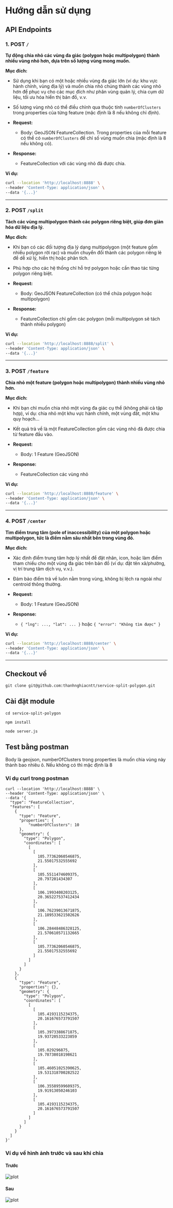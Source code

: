 
# Hướng dẫn sử dụng
## API Endpoints


### 1. POST `/`
**Tự động chia nhỏ các vùng đa giác (polygon hoặc multipolygon) thành nhiều vùng nhỏ hơn, dựa trên số lượng vùng mong muốn.**

**Mục đích:**
- Sử dụng khi bạn có một hoặc nhiều vùng đa giác lớn (ví dụ: khu vực hành chính, vùng địa lý) và muốn chia nhỏ chúng thành các vùng nhỏ hơn để phục vụ cho các mục đích như phân vùng quản lý, chia cụm dữ liệu, tối ưu hóa hiển thị bản đồ, v.v.
- Số lượng vùng nhỏ có thể điều chỉnh qua thuộc tính `numberOfClusters` trong properties của từng feature (mặc định là 8 nếu không chỉ định).

- **Request:**
  - Body: GeoJSON FeatureCollection. Trong properties của mỗi feature có thể có `numberOfClusters` để chỉ số vùng muốn chia (mặc định là 8 nếu không có).
- **Response:**
  - FeatureCollection với các vùng nhỏ đã được chia.

**Ví dụ:**
```bash
curl --location 'http://localhost:8888' \
--header 'Content-Type: application/json' \
--data '{...}'
```

---


### 2. POST `/split`
**Tách các vùng multipolygon thành các polygon riêng biệt, giúp đơn giản hóa dữ liệu địa lý.**

**Mục đích:**
- Khi bạn có các đối tượng địa lý dạng multipolygon (một feature gồm nhiều polygon rời rạc) và muốn chuyển đổi thành các polygon riêng lẻ để dễ xử lý, hiển thị hoặc phân tích.
- Phù hợp cho các hệ thống chỉ hỗ trợ polygon hoặc cần thao tác từng polygon riêng biệt.

- **Request:**
  - Body: GeoJSON FeatureCollection (có thể chứa polygon hoặc multipolygon)
- **Response:**
  - FeatureCollection chỉ gồm các polygon (mỗi multipolygon sẽ tách thành nhiều polygon)

**Ví dụ:**
```bash
curl --location 'http://localhost:8888/split' \
--header 'Content-Type: application/json' \
--data '{...}'
```

---


### 3. POST `/feature`
**Chia nhỏ một feature (polygon hoặc multipolygon) thành nhiều vùng nhỏ hơn.**

**Mục đích:**
- Khi bạn chỉ muốn chia nhỏ một vùng đa giác cụ thể (không phải cả tập hợp), ví dụ: chia nhỏ một khu vực hành chính, một vùng đất, một khu quy hoạch...
- Kết quả trả về là một FeatureCollection gồm các vùng nhỏ đã được chia từ feature đầu vào.

- **Request:**
  - Body: 1 Feature (GeoJSON)
- **Response:**
  - FeatureCollection các vùng nhỏ

**Ví dụ:**
```bash
curl --location 'http://localhost:8888/feature' \
--header 'Content-Type: application/json' \
--data '{...}'
```

---


### 4. POST `/center`
**Tìm điểm trung tâm (pole of inaccessibility) của một polygon hoặc multipolygon, tức là điểm nằm sâu nhất bên trong vùng đó.**

**Mục đích:**
- Xác định điểm trung tâm hợp lý nhất để đặt nhãn, icon, hoặc làm điểm tham chiếu cho một vùng đa giác trên bản đồ (ví dụ: đặt tên xã/phường, vị trí trung tâm dịch vụ, v.v.).
- Đảm bảo điểm trả về luôn nằm trong vùng, không bị lệch ra ngoài như centroid thông thường.

- **Request:**
  - Body: 1 Feature (GeoJSON)
- **Response:**
  - `{ "lng": ..., "lat": ... }` hoặc `{ "error": "Không tìm được" }`

**Ví dụ:**
```bash
curl --location 'http://localhost:8888/center' \
--header 'Content-Type: application/json' \
--data '{...}'
```

---

## Checkout về
```
git clone git@github.com:thanhnghiacntt/service-split-polygon.git
```
## Cài đặt module
```
cd service-split-polygon
```
```
npm install
```
```
node server.js
```
## Test bằng postman
Body là geojson, numberOfClusters trong properties là muốn chia vùng này thành bao nhiêu ô. Nếu không có thì mặc định là 8
### Ví dụ curl trong postman
```
curl --location 'http://localhost:8888' \
--header 'Content-Type: application/json' \
--data '{
  "type": "FeatureCollection",
  "features": [
    {
      "type": "Feature",
      "properties": {
          "numberOfClusters": 10
      },
      "geometry": {
        "type": "Polygon",
        "coordinates": [
          [
            [
              105.77362060546875,
              21.55017532555692
            ],
            [
              105.5511474609375,
              20.797201434307
            ],
            [
              106.1993408203125,
              20.365227537412434
            ],
            [
              106.76239013671875,
              21.189533621502626
            ],
            [
              106.28448486328125,
              21.570610571132665
            ],
            [
              105.77362060546875,
              21.55017532555692
            ]
          ]
        ]
      }
    },
    {
      "type": "Feature",
      "properties": {},
      "geometry": {
        "type": "Polygon",
        "coordinates": [
          [
            [
              105.4193115234375,
              20.161676573791507
            ],
            [
              105.3973388671875,
              19.93720533223859
            ],
            [
              105.029296875,
              19.78738018198621
            ],
            [
              105.46051025390625,
              19.531318700282522
            ],
            [
              106.35589599609375,
              19.91913050246103
            ],
            [
              105.4193115234375,
              20.161676573791507
            ]
          ]
        ]
      }
    }
  ]
}'
```
### Ví dụ về hình ảnh trước và sau khi chia
#### Trước
![plot](./first.png)
#### Sau
![plot](./last.png)
